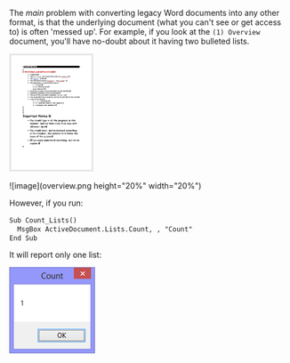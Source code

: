 
The *main* problem with converting legacy Word documents into any other format, is that the underlying document (what you can't see or get access to) is often 'messed up'. For example, if you look at the ``(1) Overview`` document, you'll have no-doubt about it having two bulleted lists.

<img src="overview.png" width="30%" height="30%">

![image](overview.png height="20%" width="20%")

However, if you run:

```
Sub Count_Lists()
  MsgBox ActiveDocument.Lists.Count, , "Count"
End Sub
```

It will report only one list:

![image](count.png)

